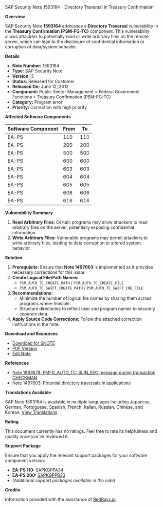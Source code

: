 SAP Security Note 1593164 - Directory Traversal in Treasury Confirmation

**Overview**

SAP Security Note **1593164** addresses a **Directory Traversal** vulnerability in the **Treasury Confirmation (PSM-FG-TC)** component. This vulnerability allows attackers to potentially read or write arbitrary files on the remote server, which can lead to the disclosure of confidential information or corruption of data/system behavior.

**Details**

- **Note Number:** 1593164
- **Type:** SAP Security Note
- **Version:** 3
- **Status:** Released for Customer
- **Released On:** June 12, 2012
- **Component:** Public Sector Management > Federal Government Functions > Treasury Confirmation (PSM-FG-TC)
- **Category:** Program error
- **Priority:** Correction with high priority

**Affected Software Components**

| Software Component | From | To  |
|---------------------|------|-----|
| EA-PS               | 110  | 110 |
| EA-PS               | 200  | 200 |
| EA-PS               | 500  | 500 |
| EA-PS               | 600  | 600 |
| EA-PS               | 603  | 603 |
| EA-PS               | 604  | 604 |
| EA-PS               | 605  | 605 |
| EA-PS               | 606  | 606 |
| EA-PS               | 616  | 616 |

**Vulnerability Summary**

1. **Read Arbitrary Files:** Certain programs may allow attackers to read arbitrary files on the server, potentially exposing confidential information.
2. **Write Arbitrary Files:** Vulnerable programs may permit attackers to write arbitrary files, leading to data corruption or altered system behavior.

**Solution**

1. **Prerequisite:** Ensure that **Note 1497003** is implemented as it provides necessary corrections for this issue.
2. **Create Logical File/Path Names:**
   - `PSM_AUTO_TC_CREATE_PATH` / `PSM_AUTO_TC_CREATE_FILE`
   - `PSM_AUTO_TC_SWIFT_CREATE_PATH` / `PSM_AUTO_TC_SWIFT_CRE_FILE`
3. **Recommendations:**
   - Minimize the number of logical file names by sharing them across programs where feasible.
   - Structure directories to reflect user and program names to securely separate data.
4. **Apply Source Code Corrections:** Follow the attached correction instructions in the note.

**Download and Resources**

- [Download for SNOTE](https://notesdownloads.sap.com/note/0040000009458412017)
- [PDF Version](https://userapps.support.sap.com/sap/support/sfm/notes/print/0001593164?language=en-US&token=FECBD7CB6176D9FAAB90949CD4F2291C)
- [Edit Note](https://me.sap.com/sap/support/notes/edit/0001593164)

**References**

- [Note 1863678: FMFG_AUTO_TC: SLIN_SEC message during transaction CHECKMAN](https://me.sap.com/notes/1863678)
- [Note 1497003: Potential directory traversals in applications](https://me.sap.com/notes/1497003)

**Translations Available**

SAP Note 1593164 is available in multiple languages including Japanese, German, Portuguese, Spanish, French, Italian, Russian, Chinese, and Korean. [View Translations](https://me.sap.com/notes/0001593164/J)

**Rating**

This document currently has no ratings. Feel free to rate its helpfulness and quality once you've reviewed it.

**Support Package**

Ensure that you apply the relevant support packages for your software component version:

- **EA-PS 110:** [SAPKGPPA34](https://me.sap.com/supportpackage/SAPKGPPA34)
- **EA-PS 200:** [SAPKGPPB23](https://me.sap.com/supportpackage/SAPKGPPB23)
- *(Additional support packages available in the note)*

**Credits**

Information provided with the assistance of [RedRays.io](https://redrays.io).